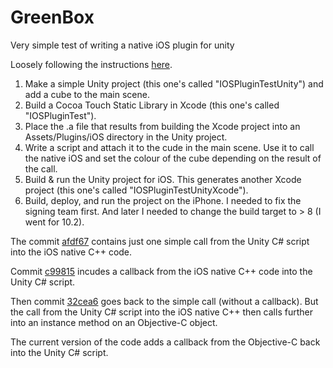 # GreenBox
Very simple test of writing a native iOS plugin for unity

Loosely following the instructions [here](http://stackoverflow.com/a/14885024/575530).

1. Make a simple Unity project (this one's called "IOSPluginTestUnity") and add a cube to the main scene.  
2. Build a Cocoa Touch Static Library in Xcode (this one's called "IOSPluginTest").  
3. Place the .a file that results from building the Xcode project into an Assets/Plugins/iOS directory in the Unity project.  
4. Write a script and attach it to the cude in the main scene. Use it to call the native iOS and set the colour of the cube depending on the result of the call.
5. Build & run the Unity project for iOS. This generates another Xcode project (this one's called "IOSPluginTestUnityXcode").  
6. Build, deploy, and run the project on the iPhone. I needed to fix the signing team first. And later I needed to change the build target to > 8 (I went for 10.2).

The commit [afdf67](https://github.com/dumbledad/GreenBox/tree/afdf67c5f2af84e2d9e51a637641dd1f600a8cb7) contains just one simple call from the Unity C# script 
into the iOS native C++ code. 

Commit [c99815](https://github.com/dumbledad/GreenBox/tree/c998156626f1e0fe23ca80a4c0855ddd7f15dfbf) incudes a callback from the iOS native C++ code into the 
Unity C# script.

Then commit [32cea6](https://github.com/dumbledad/GreenBox/tree/32cea6e91f705d866d9ee9407029f2a1eaa28e8c) goes back to the simple call (without a callback). But 
the call from the Unity C# script into the iOS native C++ then calls further into an instance method on an Objective-C object.

The current version of the code adds a callback from the Objective-C back into the Unity C# script.

